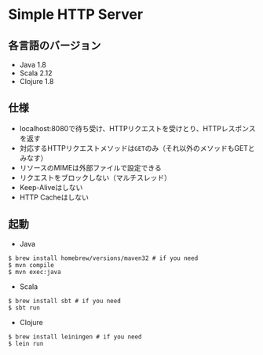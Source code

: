 # Simple HTTP Server

## 各言語のバージョン
- Java 1.8
- Scala 2.12
- Clojure 1.8

## 仕様
- localhost:8080で待ち受け、HTTPリクエストを受けとり、HTTPレスポンスを返す
- 対応するHTTPリクエストメソッドは`GET`のみ（それ以外のメソッドもGETとみなす）
- リソースのMIMEは外部ファイルで設定できる
- リクエストをブロックしない（マルチスレッド）
- Keep-Aliveはしない
- HTTP Cacheはしない

## 起動

- Java  
```
$ brew install homebrew/versions/maven32 # if you need
$ mvn compile
$ mvn exec:java
```

- Scala
```
$ brew install sbt # if you need
$ sbt run
```

- Clojure
```
$ brew install leiningen # if you need
$ lein run
```

